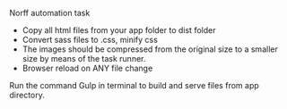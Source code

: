 Norff automation task

- Copy all html files from your app folder to dist folder
- Convert sass files to .css, minify css
- The images should be compressed from the original size to a smaller size by means of the task runner.
- Browser reload on ANY file change


Run the command Gulp in terminal to build and serve files from app directory.
